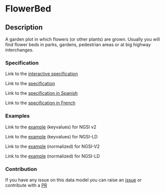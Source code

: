 # FlowerBed

## Description 

A garden plot in which flowers (or other plants) are grown. Usually you will find flower beds in parks, gardens, pedestrian areas or at big highway interchanges.
### Specification

Link to the [interactive specification](https://swagger.lab.fiware.org/?url=https://smart-data-models.github.io/dataModel.ParksAndGardens/FlowerBed/swagger.yaml)

Link to the [specification](https://github.com/smart-data-models/dataModel.ParksAndGardens/blob/master/FlowerBed/doc/spec.md)

Link to the [specification in Spanish](https://github.com/smart-data-models/dataModel.ParksAndGardens/blob/master/FlowerBed/doc/spec_ES.md)

Link to the [specification in French](https://github.com/smart-data-models/dataModel.ParksAndGardens/blob/master/FlowerBed/doc/spec_FR.md)
### Examples

Link to the [example](https://smart-data-models.github.io/dataModel.ParksAndGardens/FlowerBed/examples/example.json) (keyvalues) for NGSI v2

Link to the [example](https://smart-data-models.github.io/dataModel.ParksAndGardens/FlowerBed/examples/example.jsonld) (keyvalues) for NGSI-LD

Link to the [example](https://smart-data-models.github.io/dataModel.ParksAndGardens/FlowerBed/examples/example-normalized.json) (normalized) for NGSI-V2

Link to the [example](https://smart-data-models.github.io/dataModel.ParksAndGardens/FlowerBed/examples/example-normalized.jsonld) (normalized) for NGSI-LD
### Contribution

 If you have any issue on this data model you can raise an [issue](https://github.com/smart-data-models/dataModel.ParksAndGardens/issues)  or contribute with a [PR](https://github.com/smart-data-models/dataModel.ParksAndGardens/pulls)